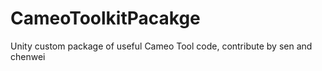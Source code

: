 # CameoToolkitPacakge
Unity custom package of useful Cameo Tool code, contribute by sen and chenwei
